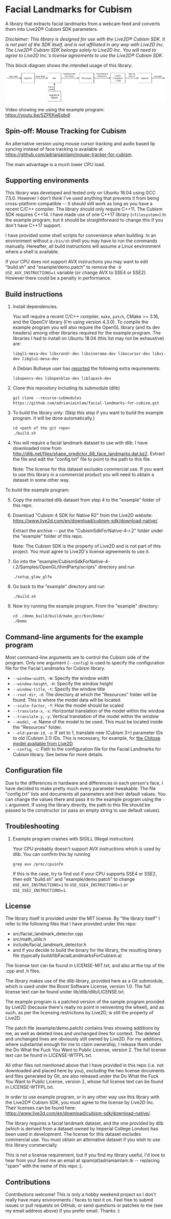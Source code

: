 # Facial Landmarks for Cubism

A library that extracts facial landmarks from a webcam feed and converts them
into Live2D® Cubism SDK parameters.

*Disclaimer: This library is designed for use with the Live2D® Cubism SDK.
It is not part of the SDK itself, and is not affiliated in any way with Live2D
Inc. The Live2D® Cubism SDK belongs solely to Live2D Inc. You will need to
agree to Live2D Inc.'s license agreements to use the Live2D® Cubism SDK.*

This block diagram shows the intended usage of this library:

![Block diagram showing interaction of this library with other components](block_diagram.png)

Video showing me using the example program:
<https://youtu.be/SZPEKwEqbdI>

## Spin-off: Mouse Tracking for Cubism

An alternative version using mouse cursor tracking and audio based lip
syncing instead of face tracking is available at
<https://github.com/adrianiainlam/mouse-tracker-for-cubism>.

The main advantage is a much lower CPU load.

## Supporting environments

This library was developed and tested only on Ubuntu 18.04 using GCC 7.5.0.
However I don't think I've used anything that prevents it from being
cross-platform compatible -- it should still work as long as you have a
recent C/C++ compiler. The library should only require C++11. The Cubism
SDK requires C++14. I have made use of one C++17 library (`<filesystem>`)
in the example program, but it should be straightforward to change this
if you don't have C++17 support.

I have provided some shell scripts for convenience when building. In an
environment without a `/bin/sh` shell you may have to run the commands
manually. Hereafter, all build instructions will assume a Linux environment
where a shell is available.

If your CPU does not support AVX instructions you may want to edit "build.sh"
and "example/demo.patch" to remove the `-D USE_AVX_INSTRUCTIONS=1` variable
(or change AVX to SSE4 or SSE2). However there could be a penalty in
performance.

## Build instructions

1. Install dependencies.

   You will require a recent C/C++ compiler, `make`, `patch`, CMake >= 3.16,
   and the OpenCV library (I'm using version 4.3.0). To compile the example
   program you will also require the OpenGL library (and its dev headers)
   among other libraries required for the example program. The libraries I
   had to install on Ubuntu 18.04 (this list may not be exhaustive) are:

       libgl1-mesa-dev libxrandr-dev libxinerama-dev libxcursor-dev libxi-dev libglu1-mesa-dev

   A Debian Bullseye user has [reported](https://github.com/adrianiainlam/facial-landmarks-for-cubism/issues/2)
   the following extra requirements:

       libopencv-dev libopenblas-dev liblapack-dev

2. Clone this repository including its submodule (dlib)

       git clone --recurse-submodules https://github.com/adrianiainlam/facial-landmarks-for-cubism.git

3. To build the library only: (Skip this step if you want to build the example
   program. It will be done automatically.)

       cd <path of the git repo>
       ./build.sh

4. You will require a facial landmark dataset to use with dlib. I have
   downloaded mine from
   <http://dlib.net/files/shape_predictor_68_face_landmarks.dat.bz2>.
   Extract the file and edit the "config.txt" file to point to the
   path to this file.

   Note: The license for this dataset excludes commercial use. If you want
   to use this library in a commercial product you will need to obtain a
   dataset in some other way.

To build the example program:

5. Copy the extracted dlib dataset from step 4 to the "example" folder
   of this repo.

6. Download "Cubism 4 SDK for Native R2" from the Live2D website:
   <https://www.live2d.com/en/download/cubism-sdk/download-native/>.

   Extract the archive -- put the "CubismSdkForNative-4-r.2" folder under
   the "example" folder of this repo.

   Note: The Cubism SDK is the property of Live2D and is not part of this
   project. You must agree to Live2D's license agreements to use it.

7. Go into the
   "example/CubismSdkForNative-4-r.2/Samples/OpenGL/thirdParty/scripts"
   directory and run

       ./setup_glew_glfw

8. Go back to the "example" directory and run

       ./build.sh

9. Now try running the example program. From the "example" directory:

       cd ./demo_build/build/make_gcc/bin/Demo/
       ./Demo


## Command-line arguments for the example program

Most command-line arguments are to control the Cubism side of the program.
Only one argument (`--config`) is used to specify the configuration file
for the Facial Landmarks for Cubism library.

 * `--window-width`, `-W`: Specify the window width
 * `--window-height`, `-H`: Specify the window height
 * `--window-title`, `-t`: Specify the window title
 * `--root-dir`, `-d`: The directory at which the "Resources" folder will
   be found. This is where the model data will be located.
 * `--scale-factor`, `-f`: How the model should be scaled
 * `--translate-x`, `-x`: Horizontal translation of the model within the
   window
 * `--translate-y`, `-y`: Vertical translation of the model within the window
 * `--model`, `-m`: Name of the model to be used. This must be located inside
   the "Resources" folder.
 * `--old-param-id`, `-o`: If set to 1, translate new (Cubism 3+) parameter
   IDs to old (Cubism 2.1) IDs. This is necessary, for example, for
   [the Chitose model available from Live2D](https://www.live2d.com/en/download/sample-data/).
 * `--config`, `-c`: Path to the configuration file for the Facial Landmarks
   for Cubism library. See below for more details.


## Configuration file

Due to the differences in hardware and differences in each person's face,
I have decided to make pretty much every parameter tweakable. The file
"config.txt" lists and documents all parameters and their default values.
You can change the values there and pass it to the example program using
the `-c` argument. If using the library directly, the path to this file
should be passed to the constructor (or pass an empty string to use
default values).

## Troubleshooting

1. Example program crashes with SIGILL (Illegal instruction).

   Your CPU probably doesn't support AVX instructions which is used by dlib.
   You can confirm this by running

       grep avx /proc/cpuinfo

   If this is the case, try to find out if your CPU supports SSE4 or SSE2,
   then edit "build.sh" and "example/demo.patch" to change
   `USE_AVX_INSTRUCTIONS=1` to `USE_SSE4_INSTRUCTIONS=1` or
   `USE_SSE2_INSTRUCTIONS=1`.

## License

The library itself is provided under the MIT license. By "the library itself"
I refer to the following files that I have provided under this repo:

 * src/facial_landmark_detector.cpp
 * src/math_utils.h
 * include/facial_landmark_detector.h
 * and if you decide to build the binary for the library, the resulting
   binary file (typically build/libFacialLandmarksForCubism.a)

The license text can be found in LICENSE-MIT.txt, and also at the top of
the .cpp and .h files.

The library makes use of the dlib library, provided here as a Git
submodule, which is used under the Boost Software License, version 1.0.
The full license text can be found under lib/dlib/dlib/LICENSE.txt.

The example program is a patched version of the sample program provided
by Live2D (because there's really no point in reinventing the wheel),
and as such, as per the licensing restrictions by Live2D, is still the
property of Live2D.

The patch file (example/demo.patch) contains lines showing additions by
me, as well as deleted lines and unchanged lines for context. The deleted
and unchanged lines are obviously still owned by Live2D. For my additions,
where substantial enough for me to claim ownership, I release them under
the Do What the Fuck You Want to Public License, version 2. The full license
text can be found in LICENSE-WTFPL.txt.

All other files not mentioned above that I have provided in this repo
(i.e. not downloaded and placed here by you), *excluding* the two license
documents and files generated by Git, are also released under the Do What
the Fuck You Want to Public License, version 2, whose full license text
can be found in LICENSE-WTFPL.txt.

In order to use example program, or in any other way use this library
with the Live2D® Cubism SDK, you must agree to the license by Live2D Inc.
Their licenses can be found here:
<https://www.live2d.com/en/download/cubism-sdk/download-native/>.

The library requires a facial landmark dataset, and the one provided by
dlib (which is derived from a dataset owned by Imperial College London)
has been used in development. The license for this dataset excludes
commercial use. You must obtain an alternative dataset if you wish to
use this library commercially.

This is not a license requirement, but if you find my library useful,
I'd love to hear from you! Send me an email at spam(at)adrianiainlam.tk --
replacing "spam" with the name of this repo :).

## Contributions

Contributions welcome! This is only a hobby weekend project so I don't
really have many environments / faces to test it on. Feel free to submit
issues or pull requests on GitHub, or send questions or patches to me
(see my email address above) if you prefer email. Thanks :)

